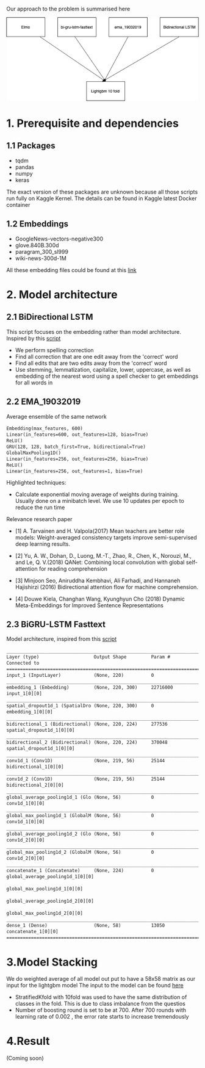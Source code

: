 Our approach to the problem is summarised here 

![model](overall_structure.png) <br>



# 1. Prerequisite and dependencies
## 1.1 Packages
- tqdm
- pandas
- numpy
- keras

The exact version of these packages are unknown because all those scripts run fully on Kaggle Kernel. The details can be found in Kaggle latest Docker container

## 1.2 Embeddings
- GoogleNews-vectors-negative300
- glove.840B.300d
- paragram_300_sl999
- wiki-news-300d-1M

All these embedding files could be found at this [link](https://www.kaggle.com/dttung2905/popular-embedding) 


# 2. Model architecture
## 2.1 BiDirectional LSTM
This script focuses on the embedding rather than model architecture. Inspired by this [script](https://www.kaggle.com/wowfattie/3rd-place)


- We perform spelling correction
- Find all correction that are one edit away from the 'correct' word
- Find all edits that are two edits away from the 'correct' word
- Use stemming, lemmatization, capitalize, lower, uppercase, as well as embedding of the nearest word using a spell checker to get embeddings for all words in

## 2.2 EMA_19032019
Average ensemble of the same network 
```
Embedding(max_features, 600)
Linear(in_features=600, out_features=128, bias=True)
ReLU()
GRU(128, 128, batch_first=True, bidirectional=True)
GlobalMaxPooling1D()
Linear(in_features=256, out_features=256, bias=True)
ReLU()
Linear(in_features=256, out_features=1, bias=True)
```

Highlighted techniques:

- Calculate exponential moving average of weights during training. Usually done on a minibatch level. We use 10 updates per epoch to reduce the run time

Relevance research paper

- [1] A. Tarvainen and H. Valpola(2017) Mean teachers are better role models: Weight-averaged consistency targets improve semi-supervised deep learning results.

- [2] Yu, A. W., Dohan, D., Luong, M.-T., Zhao, R., Chen, K., Norouzi, M., and Le, Q. V.(2018) QANet: Combining local convolution with global self-attention for reading comprehension

- [3] Minjoon Seo, Aniruddha Kembhavi, Ali Farhadi, and Hannaneh Hajishirzi (2016) Bidirectional attention flow for machine comprehension.

- [4] Douwe Kiela, Changhan Wang, Kyunghyun Cho (2018) Dynamic Meta-Embeddings for Improved Sentence Representations

## 2.3 BiGRU-LSTM Fasttext
Model architecture, inspired from this [script](https://www.kaggle.com/tunguz/bi-gru-lstm-cnn-poolings-fasttext/comments) 

```
__________________________________________________________________________________________________
Layer (type)                    Output Shape         Param #     Connected to                     
==================================================================================================
input_1 (InputLayer)            (None, 220)          0                                            
__________________________________________________________________________________________________
embedding_1 (Embedding)         (None, 220, 300)     22716000    input_1[0][0]                    
__________________________________________________________________________________________________
spatial_dropout1d_1 (SpatialDro (None, 220, 300)     0           embedding_1[0][0]                
__________________________________________________________________________________________________
bidirectional_1 (Bidirectional) (None, 220, 224)     277536      spatial_dropout1d_1[0][0]        
__________________________________________________________________________________________________
bidirectional_2 (Bidirectional) (None, 220, 224)     370048      spatial_dropout1d_1[0][0]        
__________________________________________________________________________________________________
conv1d_1 (Conv1D)               (None, 219, 56)      25144       bidirectional_1[0][0]            
__________________________________________________________________________________________________
conv1d_2 (Conv1D)               (None, 219, 56)      25144       bidirectional_2[0][0]            
__________________________________________________________________________________________________
global_average_pooling1d_1 (Glo (None, 56)           0           conv1d_1[0][0]                   
__________________________________________________________________________________________________
global_max_pooling1d_1 (GlobalM (None, 56)           0           conv1d_1[0][0]                   
__________________________________________________________________________________________________
global_average_pooling1d_2 (Glo (None, 56)           0           conv1d_2[0][0]                   
__________________________________________________________________________________________________
global_max_pooling1d_2 (GlobalM (None, 56)           0           conv1d_2[0][0]                   
__________________________________________________________________________________________________
concatenate_1 (Concatenate)     (None, 224)          0           global_average_pooling1d_1[0][0] 
                                                                 global_max_pooling1d_1[0][0]     
                                                                 global_average_pooling1d_2[0][0] 
                                                                 global_max_pooling1d_2[0][0]     
__________________________________________________________________________________________________
dense_1 (Dense)                 (None, 58)           13050       concatenate_1[0][0]              
==================================================================================================
```


# 3.Model Stacking

We do weighted average of all model out put to have a 58x58 matrix as our input for the lightgbm model
The input to the model can be found [here](https://www.kaggle.com/dttung2905/ensembling-ndsc)

- StratifiedKfold with  10fold was used to have the same distribution of classes in the fold. This is due to class imbalance from the questios
- Number of boosting round is set to be at 700. After 700 rounds with learning rate of 0.002 , the error rate starts to increase tremendously 

# 4.Result
(Coming soon)
